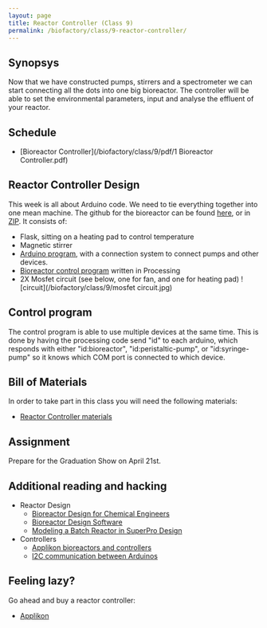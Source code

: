```yaml
---
layout: page
title: Reactor Controller (Class 9)
permalink: /biofactory/class/9-reactor-controller/
---
```


## Synopsys

Now that we have constructed pumps, stirrers and a spectrometer we can start connecting all the dots into one big bioreactor. The controller will be able to set the environmental parameters, input and analyse the effluent of your reactor. 

## Schedule

* [Bioreactor Controller](/biofactory/class/9/pdf/1 Bioreactor Controller.pdf)

## Reactor Controller Design

This week is all about Arduino code. We need to tie everything together into one mean machine.
The github for the bioreactor can be found [here](https://github.com/BioHackAcademy/BHA_Bioreactor), or in [ZIP](https://github.com/BioHackAcademy/BHA_Bioreactor/archive/master.zip). It consists of:

* Flask, sitting on a heating pad to control temperature 
* Magnetic stirrer
* [Arduino program](https://github.com/BioHackAcademy/BHA_Bioreactor/tree/master/Arduino/Bioreactor), with a connection system to connect pumps and other devices.
* [Bioreactor control program](https://github.com/BioHackAcademy/BHA_Bioreactor/blob/master/BioreactorControl/BioreactorControl.pde) written in Processing
* 2X Mosfet circuit (see below, one for fan, and one for heating pad) ![circuit](/biofactory/class/9/mosfet circuit.jpg)

## Control program

The control program is able to use multiple devices at the same time. This is done by having the processing code send "id" to each arduino, which responds with either "id:bioreactor", "id:peristaltic-pump", or "id:syringe-pump" so it knows which COM port is connected to which device.

## Bill of Materials

In order to take part in this class you will need the following materials:

* [Reactor Controller materials](/biofactory/class/9/bioreactor-materials/)

## Assignment

Prepare for the Graduation Show on April 21st.

## Additional reading and hacking

* Reactor Design
  * [Bioreactor Design for Chemical Engineers](http://d.umn.edu/~rdavis/courses/che4601/notes/BioreactorDesignForChEs.pdf)
  * [Bioreactor Design Software](http://www.bioreactordesign.org)
  * [Modeling a Batch Reactor in SuperPro Design](https://www.youtube.com/watch?v=MLfonzyG3T0)
* Controllers
  * [Applikon bioreactors and controllers](http://www.applikon-bio.com/cms3/index.php?option=com_content&view=article&id=344&Itemid=45)
  * [I2C communication between Arduinos](http://www.instructables.com/id/I2C-between-Arduinos/)
  

## Feeling lazy?

Go ahead and buy a reactor controller:

* [Applikon](https://www.applikon-biotechnology.us/products/bioreactors)
